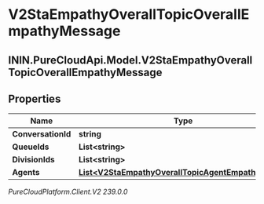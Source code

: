 # V2StaEmpathyOverallTopicOverallEmpathyMessage

## ININ.PureCloudApi.Model.V2StaEmpathyOverallTopicOverallEmpathyMessage

## Properties

|Name | Type | Description | Notes|
|------------ | ------------- | ------------- | -------------|
| **ConversationId** | **string** |  | [optional] |
| **QueueIds** | **List&lt;string&gt;** |  | [optional] |
| **DivisionIds** | **List&lt;string&gt;** |  | [optional] |
| **Agents** | [**List&lt;V2StaEmpathyOverallTopicAgentEmpathyScore&gt;**](V2StaEmpathyOverallTopicAgentEmpathyScore) |  | [optional] |



_PureCloudPlatform.Client.V2 239.0.0_
